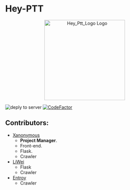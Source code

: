 # Hey-PTT

<p align="center">
  <a href="https://ptt.npc-go.com" target="_blank">
    <img alt="Hey_Ptt_Logo Logo" width="256px" src="https://i.imgur.com/dLHhTGV.png">
  </a>
</p>

![deply to server](https://github.com/NPC-GO/hey-ptt/workflows/deply%20to%20server/badge.svg)
[![CodeFactor](https://www.codefactor.io/repository/github/npc-go/hey-ptt/badge)](https://www.codefactor.io/repository/github/npc-go/hey-ptt)

## Contributors:
- [Xanonymous](https://github.com/Xanonymous-GitHub)
    - **Project Manager**.
    - Front-end.
    - Flask.
    - Crawler
- [LiWei](https://github.com/txya900619)
    - Flask
    - Crawler
- [Entroy](https://github.com/entroy0421)
    - Crawler

